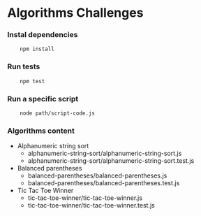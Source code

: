 # Algorithms Challenges

### Instal dependencies

```shell
    npm install
```

### Run  tests

```shell
    npm test
```

### Run a specific script

```shell script
    node path/script-code.js
```

### Algorithms content

- Alphanumeric string sort
    - alphanumeric-string-sort/alphanumeric-string-sort.js
    - alphanumeric-string-sort/alphanumeric-string-sort.test.js
- Balanced parentheses
    - balanced-parentheses/balanced-parentheses.js
    - balanced-parentheses/balanced-parentheses.test.js
- Tic Tac Toe Winner
    - tic-tac-toe-winner/tic-tac-toe-winner.js
    - tic-tac-toe-winner/tic-tac-toe-winner.test.js